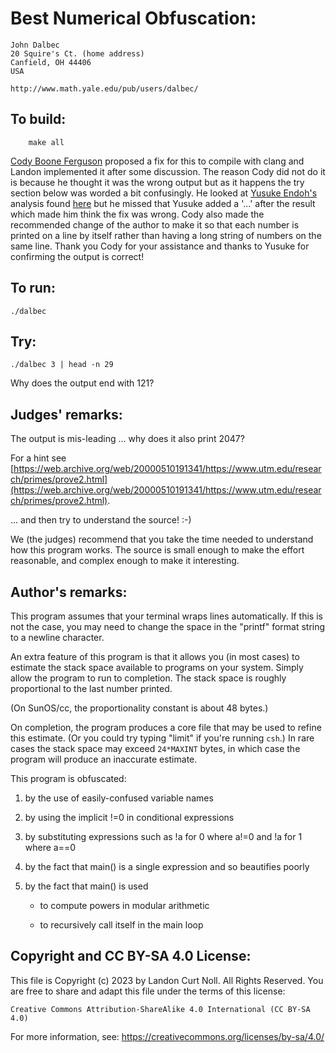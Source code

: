 # Best Numerical Obfuscation:

    John Dalbec
    20 Squire's Ct.	(home address)
    Canfield, OH 44406
    USA

    http://www.math.yale.edu/pub/users/dalbec/

## To build:

        make all


[Cody Boone Ferguson](/winners.html#Cody_Boone_Ferguson) proposed a fix for this
to compile with clang and Landon implemented it after some discussion. The
reason Cody did not do it is because he thought it was the wrong output but as
it happens the try section below was worded a bit confusingly. He looked at
[Yusuke Endoh's](/winners.html#Yusuke_Endoh) analysis found
[here](https://mame-github-io.translate.goog/ioccc-ja-spoilers/1996/dalbec.html?_x_tr_sl=auto&_x_tr_tl=en&_x_tr_hl=en-US&_x_tr_pto=wapp)
but he missed that Yusuke added a '...' after the result which made him think
the fix was wrong. Cody also made the recommended change of the author to make
it so that each number is printed on a line by itself rather than having a long
string of numbers on the same line. Thank you Cody for your assistance and
thanks to Yusuke for confirming the output is correct!


## To run:

	./dalbec

## Try:


	./dalbec 3 | head -n 29

Why does the output end with 121?


## Judges' remarks:

The output is mis-leading ... why does it also print 2047?

For a hint see
[https://web.archive.org/web/20000510191341/https://www.utm.edu/research/primes/prove2.html](https://web.archive.org/web/20000510191341/https://www.utm.edu/research/primes/prove2.html).


... and then try to understand the source!  :-)

We (the judges) recommend that you take the time needed to understand
how this program works.  The source is small enough to make the effort
reasonable, and complex enough to make it interesting.

## Author's remarks:

This program assumes that your terminal wraps lines automatically.
If this is not the case, you may need to change the space in the
"printf" format string to a newline character.

An extra feature of this program is that it allows you (in most
cases) to estimate the stack space available to programs on your
system.  Simply allow the program to run to completion.  The stack
space is roughly proportional to the last number printed.

(On SunOS/cc, the proportionality constant is about 48 bytes.)

On completion, the program produces a core file that may be used to
refine this estimate.  (Or you could try typing "limit" if you're
running `csh`.) In rare cases the stack space may exceed `24*MAXINT`
bytes, in which case the program will produce an inaccurate estimate.

This program is obfuscated:

1. by the use of easily-confused variable names

2. by using the implicit !=0 in conditional expressions

3. by substituting expressions such as !a for 0 where a!=0 and !a for 1 where a==0

4. by the fact that main() is a single expression and so beautifies poorly

5. by the fact that main() is used

    - to compute powers in modular arithmetic

    - to recursively call itself in the main loop

## Copyright and CC BY-SA 4.0 License:

This file is Copyright (c) 2023 by Landon Curt Noll.  All Rights Reserved.
You are free to share and adapt this file under the terms of this license:

    Creative Commons Attribution-ShareAlike 4.0 International (CC BY-SA 4.0)

For more information, see: https://creativecommons.org/licenses/by-sa/4.0/

